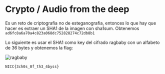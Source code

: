 # Crypto / Audio from the deep
 
Es un reto de criptografia no de esteganografia, entonces lo que hay que hacer es extraer un SHA1 de la imagen con sha1sum. Obtenemos `ad6fc8a6a70a4c823a068dc752828274c72db8b1`

Lo siguiente es usar el SHA1 como key del cifrado ragbaby con un alfabeto de 36 bytes y obtenemos la flag:

![ragbaby](https://github.com/user-attachments/assets/c418f017-f02e-4cf9-ac48-fa41a99a0302)

`NICC{3ch0s_0f_th3_4byss}`
   
